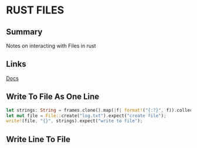 # RUST FILES

## Summary
Notes on interacting with Files in rust

## Links
[Docs](https://rust-lang-nursery.github.io/rust-cookbook/file/read-write.html)

## Write To File As One Line
```rust
let strings: String = frames.clone().map(|f| format!("{:?}", f)).collect();
let mut file = File::create("log.txt").expect("create file");
write!(file, "{}", strings).expect("write to file");
```

## Write Line To File 
```rust
```
